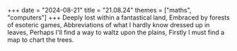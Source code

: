 +++
date = "2024-08-21"
title = "21.08.24"
themes = ["maths", "computers"]
+++
Deeply lost within a fantastical land,
Embraced by forests of esoteric games,
Abbreviations of what I hardly know dressed up in leaves,
Perhaps I'll find a way to waltz upon the plains,
Firstly I must find a map to chart the trees.
